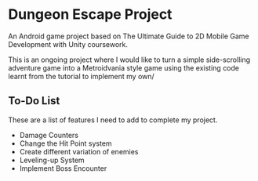 # Dungeon Escape Project

An Android game project based on The Ultimate Guide to 2D Mobile Game Development with Unity coursework.

This is an ongoing project where I would like to turn a simple side-scrolling adventure game into a Metroidvania style game using the existing code learnt from the tutorial to implement my own/

## To-Do List

These are a list of features I need to add to complete my project.

- Damage Counters
- Change the Hit Point system
- Create different variation of enemies
- Leveling-up System
- Implement Boss Encounter

